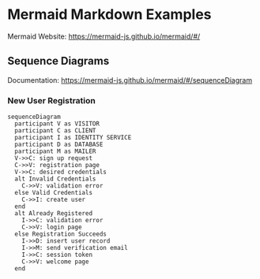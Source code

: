 # Mermaid Markdown Examples

Mermaid Website: https://mermaid-js.github.io/mermaid/#/

## Sequence Diagrams

Documentation: https://mermaid-js.github.io/mermaid/#/sequenceDiagram

### New User Registration

```mermaid
sequenceDiagram
  participant V as VISITOR
  participant C as CLIENT
  participant I as IDENTITY SERVICE
  participant D as DATABASE
  participant M as MAILER
  V->>C: sign up request
  C->>V: registration page
  V->>C: desired credentials
  alt Invalid Credentials
    C->>V: validation error
  else Valid Credentials
    C->>I: create user
  end
  alt Already Registered
    I->>C: validation error
    C->>V: login page
  else Registration Succeeds
    I->>D: insert user record
    I->>M: send verification email
    I->>C: session token
    C->>V: welcome page
  end
```
